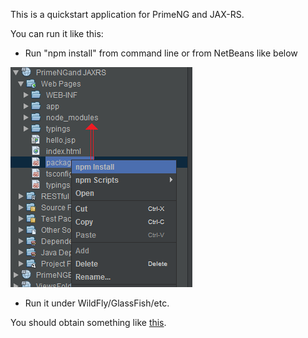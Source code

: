 This is a quickstart application for PrimeNG and JAX-RS.

You can run it like this:
- Run "npm install" from command line or from NetBeans like below

![](./install.png)	

- Run it under WildFly/GlassFish/etc.

You should obtain something like [this](http://java-ee-articles.blogspot.ro/2016/02/primeng-mvc-10-ozark-ri.html).
